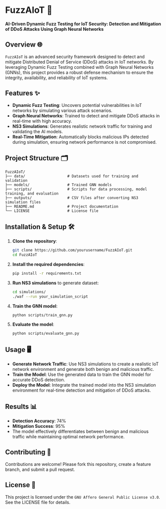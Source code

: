 # FuzzAIoT 🚀
**AI-Driven Dynamic Fuzz Testing for IoT Security: Detection and Mitigation of DDoS Attacks Using Graph Neural Networks**

## Overview 🌐
`FuzzAIoT` is an advanced security framework designed to detect and mitigate Distributed Denial of Service (DDoS) attacks in IoT networks. By leveraging Dynamic Fuzz Testing combined with Graph Neural Networks (GNNs), this project provides a robust defense mechanism to ensure the integrity, availability, and reliability of IoT systems.

## Features ✨
- **Dynamic Fuzz Testing**: Uncovers potential vulnerabilities in IoT networks by simulating various attack scenarios.
- **Graph Neural Networks**: Trained to detect and mitigate DDoS attacks in real-time with high accuracy.
- **NS3 Simulations**: Generates realistic network traffic for training and validating the AI models.
- **Real-Time Mitigation**: Automatically blocks malicious IPs detected during simulation, ensuring network performance is not compromised.

## Project Structure 🗂️
```plaintext
FuzzAIoT/
├── data/                   # Datasets used for training and validation
├── models/                 # Trained GNN models
├── scripts/                # Scripts for data processing, model training, and evaluation
├── outputs/                # CSV files after converting NS3 simulation files
├── README.md               # Project documentation
└── LICENSE                 # License file
```

## Installation & Setup 🛠️
1. **Clone the repository**:
   ```bash
   git clone https://github.com/yourusername/FuzzAIoT.git
   cd FuzzAIoT
   ```

2. **Install the required dependencies**:
   ```bash
   pip install -r requirements.txt
   ```

3. **Run NS3 simulations** to generate dataset:
   ```bash
   cd simulations/
   ./waf --run your_simulation_script
   ```

4. **Train the GNN model**:
   ```bash
   python scripts/train_gnn.py
   ```

5. **Evaluate the model**:
   ```bash
   python scripts/evaluate_gnn.py
   ```

## Usage 🖥️
- **Generate Network Traffic**: Use NS3 simulations to create a realistic IoT network environment and generate both benign and malicious traffic.
- **Train the Model**: Use the generated data to train the GNN model for accurate DDoS detection.
- **Deploy the Model**: Integrate the trained model into the NS3 simulation environment for real-time detection and mitigation of DDoS attacks.

## Results 📊
- **Detection Accuracy**: 74%
- **Mitigation Success**: 95%
- The model effectively differentiates between benign and malicious traffic while maintaining optimal network performance.

## Contributing 🤝
Contributions are welcome! Please fork this repository, create a feature branch, and submit a pull request.

## License 📄
This project is licensed under the `GNU Affero General Public License v3.0`. See the LICENSE file for details.

